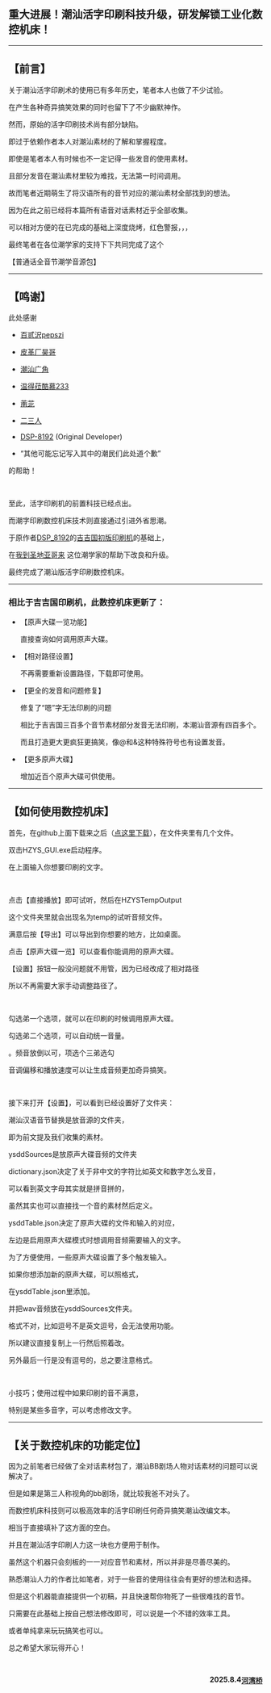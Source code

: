 ## 重大进展！潮汕活字印刷科技升级，研发解锁工业化数控机床！

------

## 【前言】

关于潮汕活字印刷术的使用已有多年历史，笔者本人也做了不少试验。

在产生各种奇异搞笑效果的同时也留下了不少幽默神作。

然而，原始的活字印刷技术尚有部分缺陷。

即过于依赖作者本人对潮汕素材的了解和掌握程度。

即使是笔者本人有时候也不一定记得一些发音的使用素材。

且部分发音在潮汕素材里较为难找，无法第一时间调用。

故而笔者近期萌生了将汉语所有的音节对应的潮汕素材全部找到的想法。

因为在此之前已经将本篇所有语音对话素材近乎全部收集。

可以相对方便的在已完成的基础上深度烧烤，红色警报，，，

最终笔者在各位潮学家的支持下下共同完成了这个

【普通话全音节潮学音源包】

------



## 【鸣谢】

此处感谢

- [百贰沢pepszi](https://space.bilibili.com/19888761)

- [皮革厂昊哥](https://space.bilibili.com/46850499)

- [潮汕广角](https://space.bilibili.com/3546388493240681)

- [温得菈酷慕233](https://space.bilibili.com/3546377447540815)

- [萳苝](https://space.bilibili.com/25406219)

- [二三人](https://space.bilibili.com/9382864)

- [DSP-8192](https://space.bilibili.com/14596815) (Original Developer)

- “其他可能忘记写入其中的潮民们此处道个歉”

的帮助！

&nbsp;

至此，活字印刷机的前置科技已经点出。

而潮字印刷数控机床技术则直接通过引进外省思潮。

于原作者[DSP_8192](https://github.com/DSP-8192)的[吉吉国初版印刷机](https://github.com/DSP-8192/HuoZiYinShua)的基础上，

在[我到圣地亚哥来](https://space.bilibili.com/1700510) 这位潮学家的帮助下改良和升级。

最终完成了潮汕版活字印刷数控机床。

------



### 相比于吉吉国印刷机，此数控机床更新了：

- 【原声大碟一览功能】

  直接查询如何调用原声大碟。

- 【相对路径设置】

  不再需要重新设置路径，下载即可使用。

- 【更全的发音和问题修复】

  修复了“嗯”字无法印刷的问题

  相比于吉吉国三百多个音节素材部分发音无法印刷，本潮汕音源有四百多个。

  而且打造更大更疯狂更搞笑，像@和&这种特殊符号也有设置发音。

- 【更多原声大碟】

  增加近百个原声大碟可供使用。

------



## 【如何使用数控机床】

首先，在github上面下载来之后（[点这里下载](https://github.com/IctSD/HuoZiYinShua_ChaoShanVersion/releases)），在文件夹里有几个文件。

双击HZYS_GUI.exe启动程序。

在上面输入你想要印刷的文字。

&nbsp;

点击【直接播放】即可试听，然后在HZYSTempOutput

这个文件夹里就会出现名为temp的试听音频文件。

满意后按【导出】可以导出到你想要的地方，比如桌面。

点击【原声大碟一览】可以查看你能调用的原声大碟。

【设置】按钮一般没问题就不用管，因为已经改成了相对路径

所以不再需要大家手动调整路径了。

&nbsp;


勾选弟一个选项，就可以在印刷的时候调用原声大碟。

勾选弟二个选项，可以自动统一音量。

。频音放倒以可，项选个三弟选勾

音调偏移和播放速度可以让生成音频更加奇异搞笑。

&nbsp;


接下来打开【设置】，可以看到已经设置好了文件夹：

潮汕汉语音节替换是放音源的文件夹，

即为前文提及我们收集的素材。

ysddSources是放原声大碟音频的文件夹

dictionary.json决定了关于非中文的字符比如英文和数字怎么发音，

可以看到英文字母其实就是拼音拼的，

虽然其实也可以直接找一个音的素材然后定义。

ysddTable.json决定了原声大碟的文件和输入的对应，

左边是启用原声大碟模式时想调用音频需要输入的文字。

为了方便使用，一些原声大碟设置了多个触发输入。

如果你想添加新的原声大碟，可以照格式，

在ysddTable.json里添加。

并把wav音频放在ysddSources文件夹。

格式不对，比如逗号不是英文逗号，会无法使用功能。

所以建议直接复制上一行然后照着改。

另外最后一行是没有逗号的，总之要注意格式。

&nbsp;


小技巧；使用过程中如果印刷的音不满意，

特别是某些多音字，可以考虑修改文字。

------



## 【关于数控机床的功能定位】

因为之前笔者已经做了全对话素材包了，潮汕BB剧场人物对话素材的问题可以说解决了。

但是如果是第三人称视角的bb剧场，就比较我爸不对头了。

而数控机床科技则可以极高效率的活字印刷任何奇异搞笑潮汕改编文本。

相当于直接填补了这方面的空白。

并且在潮汕活字印刷人力这一块也方便用于制作。

虽然这个机器只会刻板的一一对应音节和素材，所以并非是尽善尽美的。

熟悉潮汕人力的作者比如笔者，对于一些音的使用往往会有更好的想法和选择。

但是这个机器能直接提供一个初稿，并且快速帮你物死了一些很难找的音节。

只需要在此基础上按自己想法修改即可，可以说是一个不错的效率工具。

或者单纯拿来玩玩搞笑也可以。

总之希望大家玩得开心！

&nbsp;

<a href="https://space.bilibili.com/6010845" style="float: right;"><b>河湾桥</b></a>
<div style="text-align: right;"><b>2025.8.4</b></div>


